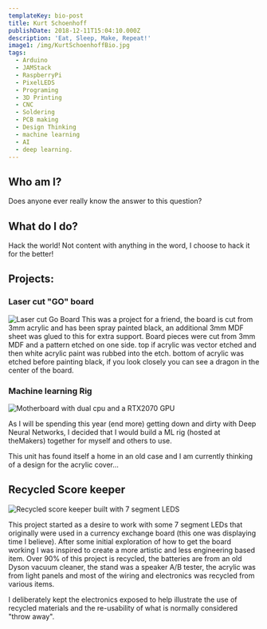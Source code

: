 ```yaml
---
templateKey: bio-post
title: Kurt Schoenhoff
publishDate: 2018-12-11T15:04:10.000Z
description: 'Eat, Sleep, Make, Repeat!'
image1: /img/KurtSchoenhoffBio.jpg
tags:
  - Arduino
  - JAMStack
  - RaspberryPi
  - PixelLEDS
  - Programing
  - 3D Printing
  - CNC
  - Soldering
  - PCB making
  - Design Thinking
  - machine learning
  - AI
  - deep learning.
---
```



## Who am I?

Does anyone ever really know the answer to this question?

## What do I do?

Hack the world! Not content with anything in the word, I choose to hack it for the better!

## Projects:

### Laser cut "GO" board

![Laser cut Go Board](/img/img_20181205_161233.jpg "Laser cut Go Board")
This was a project for a friend, the board is cut from 3mm acrylic and has been spray painted black, an additional 3mm MDF sheet was glued to this for extra support. Board pieces were cut from 3mm MDF and a pattern etched on one side. top if acrylic was vector etched and then white acrylic paint was rubbed into the etch. bottom of acrylic was etched before painting black, if you look closely you can see a dragon in the center of the board.

### Machine learning Rig

![Motherboard with dual cpu and a RTX2070 GPU](/img/img_20181130_083210.jpg "ML Rig sporting dual Xeons and a RTX2070 GPU ")

As I will be spending this year (end more) getting down and dirty with Deep Neural Networks, I decided that I would build a ML rig (hosted at theMakers) together for myself and others to use.

This unit has found itself a home in an old case and I am currently thinking of a design for the acrylic cover...

## Recycled Score keeper

![Recycled score keeper built with 7 segment LEDS](/img/img_20190225_153840-collage.jpg "Recycled score keeper built with 7 segment LEDS")

This project started as a desire to work with some 7 segment LEDs that originally were used in a currency exchange board (this one was displaying time I believe). After some initial exploration of how to get the board working I was inspired to create a more artistic and less engineering based item. Over 90% of this project is recycled, the batteries are from an old Dyson vacuum cleaner, the stand was a speaker A/B tester, the acrylic was from light panels and most of the wiring and electronics was recycled from various items. 

I deliberately kept the electronics exposed to help illustrate the use of recycled materials and the re-usability of what is normally considered "throw away".
